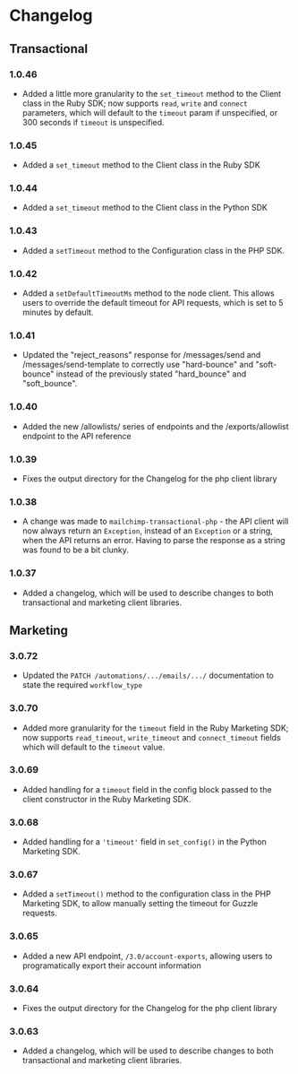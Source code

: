 # Changelog

## Transactional

### 1.0.46
* Added a little more granularity to the `set_timeout` method to the Client class in the Ruby SDK; now supports `read`, `write` and `connect` parameters, which will default to the `timeout` param if unspecified, or 300 seconds if `timeout` is unspecified.

### 1.0.45
* Added a `set_timeout` method to the Client class in the Ruby SDK

### 1.0.44
* Added a `set_timeout` method to the Client class in the Python SDK

### 1.0.43
* Added a `setTimeout` method to the Configuration class in the PHP SDK.

### 1.0.42
* Added a `setDefaultTimeoutMs` method to the node client. This allows users to override the default timeout for API requests, which is set to 5 minutes by default.

### 1.0.41
* Updated the "reject_reasons" response for /messages/send and /messages/send-template to correctly use "hard-bounce" and "soft-bounce" instead of the previously stated "hard_bounce" and "soft_bounce".

### 1.0.40
* Added the new /allowlists/ series of endpoints and the /exports/allowlist endpoint to the API reference

### 1.0.39
* Fixes the output directory for the Changelog for the php client library

### 1.0.38
* A change was made to `mailchimp-transactional-php` - the API client will now always return an `Exception`, instead of an `Exception` or a string, when the API returns an error. Having to parse the response as a string was found to be a bit clunky.

### 1.0.37
* Added a changelog, which will be used to describe changes to both transactional and marketing client libraries.

## Marketing

### 3.0.72
* Updated the `PATCH /automations/.../emails/.../` documentation to state the required `workflow_type`

### 3.0.70
* Added more granularity for the `timeout` field in the Ruby Marketing SDK; now supports `read_timeout`, `write_timeout` and `connect_timeout` fields which will default to the `timeout` value.

### 3.0.69
* Added handling for a `timeout` field in the config block passed to the client constructor in the Ruby Marketing SDK.

### 3.0.68
* Added handling for a `'timeout'` field in `set_config()` in the Python Marketing SDK.

### 3.0.67
* Added a `setTimeout()` method to the configuration class in the PHP Marketing SDK, to allow manually setting the timeout for Guzzle requests.

### 3.0.65
* Added a new API endpoint, `/3.0/account-exports`, allowing users to programatically export their account information

### 3.0.64
* Fixes the output directory for the Changelog for the php client library

### 3.0.63
* Added a changelog, which will be used to describe changes to both transactional and marketing client libraries.
